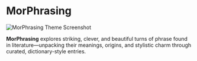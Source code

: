 # MorPhrasing

![MorPhrasing Theme Screenshot](images/screenshot-morphrasing.png)

**MorPhrasing** explores striking, clever, and beautiful turns of phrase found in literature—unpacking their meanings, origins, and stylistic charm through curated, dictionary-style entries.
